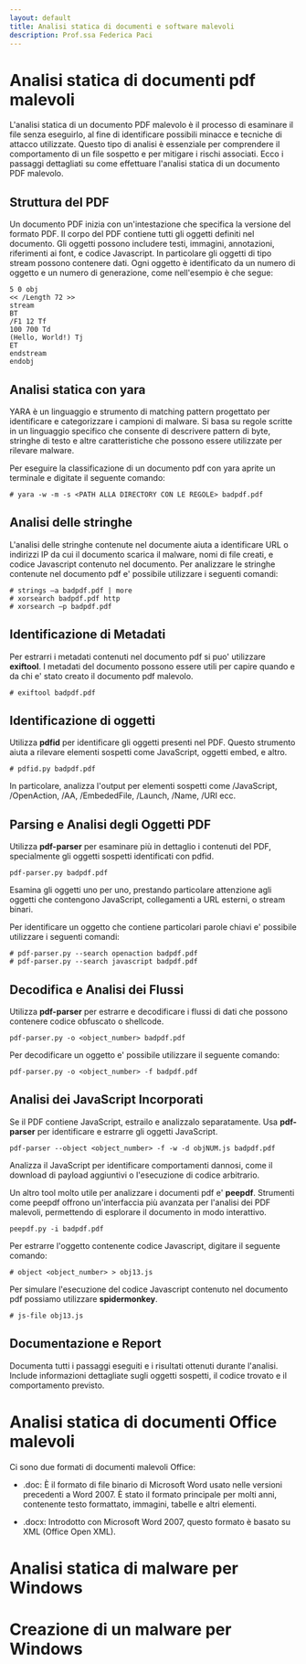 ```yaml
---
layout: default
title: Analisi statica di documenti e software malevoli
description: Prof.ssa Federica Paci
---
```


# Analisi statica di documenti pdf malevoli

L'analisi statica di un documento PDF malevolo è il processo di esaminare il file senza eseguirlo, al fine di identificare possibili minacce e tecniche di attacco utilizzate. Questo tipo di analisi è essenziale per comprendere il comportamento di un file sospetto e per mitigare i rischi associati. Ecco i passaggi dettagliati su come effettuare l'analisi statica di un documento PDF malevolo.

## Struttura del PDF

Un documento PDF inizia con un'intestazione che specifica la versione del formato PDF. Il corpo del PDF contiene tutti gli oggetti definiti nel documento. Gli oggetti possono includere testi, immagini, annotazioni, riferimenti ai font, e codice Javascript. In particolare gli oggetti di tipo stream possono contenere dati. Ogni oggetto è identificato da un numero di oggetto e un numero di generazione, come nell'esempio è che segue:
```
5 0 obj
<< /Length 72 >>
stream
BT
/F1 12 Tf
100 700 Td
(Hello, World!) Tj
ET
endstream
endobj
```

## Analisi statica con yara 

YARA è un linguaggio e strumento di matching pattern progettato per identificare e categorizzare i campioni di malware. Si basa su regole scritte in un linguaggio specifico che consente di descrivere pattern di byte, stringhe di testo e altre caratteristiche che possono essere utilizzate per rilevare malware. 

Per eseguire la classificazione di un documento pdf con yara aprite un terminale e digitate il seguente comando:

```
# yara -w -m -s <PATH ALLA DIRECTORY CON LE REGOLE> badpdf.pdf

```
## Analisi delle stringhe
L'analisi delle stringhe contenute nel documente aiuta a identificare URL o indirizzi IP da cui il documento scarica il malware, nomi di file creati, e codice Javascript contenuto nel documento.
Per analizzare le stringhe contenute nel documento pdf e' possibile utilizzare i seguenti comandi:

```
# strings –a badpdf.pdf | more
# xorsearch badpdf.pdf http
# xorsearch –p badpdf.pdf
```
## Identificazione di Metadati 

Per estrarri i metadati contenuti nel documento pdf si puo' utilizzare **exiftool**. I metadati del documento possono essere utili per capire quando e da chi e' stato creato il documento pdf malevolo.
```
# exiftool badpdf.pdf
```

## Identificazione di oggetti 

Utilizza **pdfid** per identificare gli oggetti presenti nel PDF. Questo strumento aiuta a rilevare elementi sospetti come JavaScript, oggetti embed, e altro.

```
# pdfid.py badpdf.pdf
```

In particolare, analizza l'output per elementi sospetti come /JavaScript, /OpenAction, /AA, /EmbededFile, /Launch, /Name, /URI ecc.

## Parsing e Analisi degli Oggetti PDF

Utilizza **pdf-parser** per esaminare più in dettaglio i contenuti del PDF, specialmente gli oggetti sospetti identificati con pdfid.
```
pdf-parser.py badpdf.pdf
```

Esamina gli oggetti uno per uno, prestando particolare attenzione agli oggetti che contengono JavaScript, collegamenti a URL esterni, o stream binari.

Per identificare un oggetto che contiene particolari parole chiavi e' possibile utilizzare i seguenti comandi:
```
# pdf-parser.py --search openaction badpdf.pdf
# pdf-parser.py --search javascript badpdf.pdf
```
## Decodifica e Analisi dei Flussi

Utilizza **pdf-parser** per estrarre e decodificare i flussi di dati che possono contenere codice obfuscato o shellcode.
```
pdf-parser.py -o <object_number> badpdf.pdf
```
Per decodificare un oggetto e' possibile utilizzare il seguente comando:
```
pdf-parser.py -o <object_number> -f badpdf.pdf
```
## Analisi dei JavaScript Incorporati

Se il PDF contiene JavaScript, estrailo e analizzalo separatamente. Usa **pdf-parser** per identificare e estrarre gli oggetti JavaScript.
```
pdf-parser --object <object_number> -f -w -d objNUM.js badpdf.pdf
```
Analizza il JavaScript per identificare comportamenti dannosi, come il download di payload aggiuntivi o l'esecuzione di codice arbitrario.

Un altro tool molto utile per analizzare i documenti pdf e' **peepdf**. Strumenti come peepdf offrono un'interfaccia più avanzata per l'analisi dei PDF malevoli, permettendo di esplorare il documento in modo interattivo.
```
peepdf.py -i badpdf.pdf
```
Per estrarre l'oggetto contenente codice Javascript, digitare il seguente comando:

```
# object <object_number> > obj13.js
```
Per simulare l'esecuzione del codice Javascript contenuto nel documento pdf possiamo utilizzare **spidermonkey**.

```
# js-file obj13.js 
```


## Documentazione e Report

Documenta tutti i passaggi eseguiti e i risultati ottenuti durante l'analisi. Include informazioni dettagliate sugli oggetti sospetti, il codice trovato e il comportamento previsto.

# Analisi statica di documenti Office malevoli

Ci sono due formati di documenti malevoli Office:

* .doc: È il formato di file binario di Microsoft Word usato nelle versioni precedenti a Word 2007. È stato il formato principale per molti anni, contenente testo formattato, immagini, tabelle e altri elementi.

* .docx: Introdotto con Microsoft Word 2007, questo formato è basato su XML (Office Open XML). 
  
# Analisi statica di malware per Windows

# Creazione di un malware per Windows
